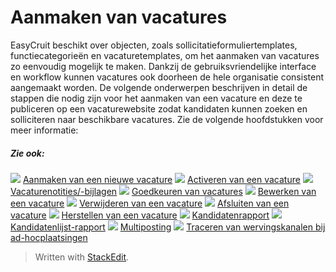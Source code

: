# Aanmaken van vacatures

EasyCruit beschikt over objecten, zoals sollicitatieformuliertemplates, functiecategorieën en vacaturetemplates, om het aanmaken van vacatures zo eenvoudig mogelijk te maken. Dankzij de gebruiksvriendelijke interface en workflow kunnen vacatures ook doorheen de hele organisatie consistent aangemaakt worden. De volgende onderwerpen beschrijven in detail de stappen die nodig zijn voor het aanmaken van een vacature en deze te publiceren op een vacaturewebsite zodat kandidaten kunnen zoeken en solliciteren naar beschikbare vacatures. Zie de volgende hoofdstukken voor meer informatie:

##### Zie ook:

![](../Resources/Images/icon-document-link.png)  [Aanmaken van een nieuwe vacature](creating_a_new_vacancy.htm)
![](../Resources/Images/icon-document-link.png)  [Activeren van een vacature](activating_a_vacancy.htm)
![](../Resources/Images/icon-document-link.png)  [Vacaturenotities/-bijlagen](vacancy_folder.htm)
![](../Resources/Images/icon-document-link.png)  [Goedkeuren van vacatures](vacancy_approvals.htm)
![](../Resources/Images/icon-document-link.png)  [Bewerken van een vacature](editing_a_vacancy.htm)
![](../Resources/Images/icon-document-link.png)  [Verwijderen van een vacature](deleting_a_vacancy.htm)
![](../Resources/Images/icon-document-link.png)  [Afsluiten van een vacature](closing_a_vacancy.htm)
![](../Resources/Images/icon-document-link.png)  [Herstellen van een vacature](restoring_a_vacancy.htm)
![](../Resources/Images/icon-document-link.png)  [Kandidatenrapport](candidate_report.htm)
![](../Resources/Images/icon-document-link.png)  [Kandidatenlijst-rapport](applicant_list_report.htm)
![](../Resources/Images/icon-document-link.png)  [Multiposting](multiposting.htm)
![](../Resources/Images/icon-document-link.png)  [Traceren van wervingskanalen bij ad-hocplaatsingen](tracking_source_channels_from_ad_hoc_postings.htm)


> Written with [StackEdit](https://stackedit.io/).
<!--stackedit_data:
eyJoaXN0b3J5IjpbOTMxNTIxMzUwXX0=
-->
